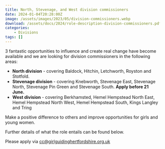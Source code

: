 ```yaml
---
title: North, Stevenage, and West division commissioners
date: 2024-01-04T20:28:00Z
image: /assets/images/2023/05/division-commissioners.webp
download: /assets/docs/2024/role-description-division-commissioners.pdf
categories: 
    - Divisions
tags: []
---
```

3 fantastic opportunities to influence and create real change have become available and we are looking for division commissioners in the following areas:

- **North division**  - covering Baldock, Hitchin, Letchworth, Royston and Stotfold.
- **Stevenage division** - covering Knebworth, Stevenage East, Stevenage North, Stevenage Pin Green and Stevenage South. **Apply before 21 June.**
- **West division** - covering Berkhamsted, Hemel Hempstead North East, Hemel Hempstead North West, Hemel Hempstead South, Kings Langley and Tring

Make a positive difference to others and improve opportunities for girls and young women.

Further details of what the role entails can be found below.

Please apply via <cc@girlguidinghertfordshire.org.uk>

